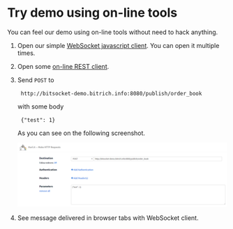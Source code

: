 # Try demo using on-line tools

You can feel our demo using on-line tools without need to hack anything.

1. Open our simple [WebSocket javascript client](http://bitsocket-demo.bitrich.info/ws-client.html). You can open it multiple times.
2. Open some [on-line REST client](https://www.hurl.it/).
3. Send `POST` to

        http://bitsocket-demo.bitrich.info:8080/publish/order_book
   
   with some body
   
        {"test": 1}
        
   As you can see on the following screenshot.
   
   [![rest client screenshot](assets/images/rest.png "Rest client screenshot")](assets/images/rest.png)
		
4. See message delivered in browser tabs with WebSocket client.